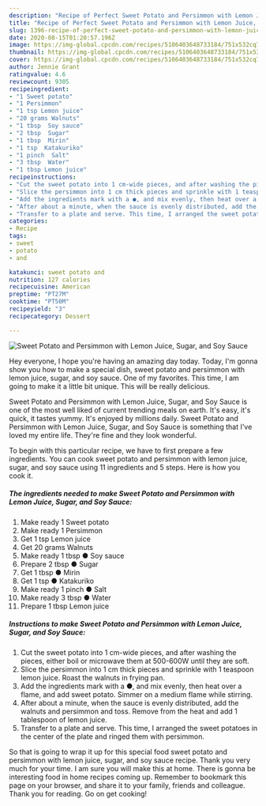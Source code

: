 ```yaml
---
description: "Recipe of Perfect Sweet Potato and Persimmon with Lemon Juice, Sugar, and Soy Sauce"
title: "Recipe of Perfect Sweet Potato and Persimmon with Lemon Juice, Sugar, and Soy Sauce"
slug: 1396-recipe-of-perfect-sweet-potato-and-persimmon-with-lemon-juice-sugar-and-soy-sauce
date: 2020-08-15T01:20:57.196Z
image: https://img-global.cpcdn.com/recipes/5106403648733184/751x532cq70/sweet-potato-and-persimmon-with-lemon-juice-sugar-and-soy-sauce-recipe-main-photo.jpg
thumbnail: https://img-global.cpcdn.com/recipes/5106403648733184/751x532cq70/sweet-potato-and-persimmon-with-lemon-juice-sugar-and-soy-sauce-recipe-main-photo.jpg
cover: https://img-global.cpcdn.com/recipes/5106403648733184/751x532cq70/sweet-potato-and-persimmon-with-lemon-juice-sugar-and-soy-sauce-recipe-main-photo.jpg
author: Jennie Grant
ratingvalue: 4.6
reviewcount: 9305
recipeingredient:
- "1 Sweet potato"
- "1 Persimmon"
- "1 tsp Lemon juice"
- "20 grams Walnuts"
- "1 tbsp  Soy sauce"
- "2 tbsp  Sugar"
- "1 tbsp  Mirin"
- "1 tsp  Katakuriko"
- "1 pinch  Salt"
- "3 tbsp  Water"
- "1 tbsp Lemon juice"
recipeinstructions:
- "Cut the sweet potato into 1 cm-wide pieces, and after washing the pieces, either boil or microwave them at 500-600W until they are soft."
- "Slice the persimmon into 1 cm thick pieces and sprinkle with 1 teaspoon lemon juice. Roast the walnuts in frying pan."
- "Add the ingredients mark with a ●, and mix evenly, then heat over a flame, and add sweet potato. Simmer on a medium flame while stirring."
- "After about a minute, when the sauce is evenly distributed, add the walnuts and persimmon and toss. Remove from the heat and add 1 tablespoon of lemon juice."
- "Transfer to a plate and serve. This time, I arranged the sweet potatoes in the center of the plate and ringed them with persimmon."
categories:
- Recipe
tags:
- sweet
- potato
- and

katakunci: sweet potato and 
nutrition: 127 calories
recipecuisine: American
preptime: "PT27M"
cooktime: "PT50M"
recipeyield: "3"
recipecategory: Dessert

---
```



![Sweet Potato and Persimmon with Lemon Juice, Sugar, and Soy Sauce](https://img-global.cpcdn.com/recipes/5106403648733184/751x532cq70/sweet-potato-and-persimmon-with-lemon-juice-sugar-and-soy-sauce-recipe-main-photo.jpg)

Hey everyone, I hope you're having an amazing day today. Today, I'm gonna show you how to make a special dish, sweet potato and persimmon with lemon juice, sugar, and soy sauce. One of my favorites. This time, I am going to make it a little bit unique. This will be really delicious.



Sweet Potato and Persimmon with Lemon Juice, Sugar, and Soy Sauce is one of the most well liked of current trending meals on earth. It's easy, it's quick, it tastes yummy. It's enjoyed by millions daily. Sweet Potato and Persimmon with Lemon Juice, Sugar, and Soy Sauce is something that I've loved my entire life. They're fine and they look wonderful.


To begin with this particular recipe, we have to first prepare a few ingredients. You can cook sweet potato and persimmon with lemon juice, sugar, and soy sauce using 11 ingredients and 5 steps. Here is how you cook it.

<!--inarticleads1-->

##### The ingredients needed to make Sweet Potato and Persimmon with Lemon Juice, Sugar, and Soy Sauce:

1. Make ready 1 Sweet potato
1. Make ready 1 Persimmon
1. Get 1 tsp Lemon juice
1. Get 20 grams Walnuts
1. Make ready 1 tbsp ● Soy sauce
1. Prepare 2 tbsp ● Sugar
1. Get 1 tbsp ● Mirin
1. Get 1 tsp ● Katakuriko
1. Make ready 1 pinch ● Salt
1. Make ready 3 tbsp ● Water
1. Prepare 1 tbsp Lemon juice




<!--inarticleads2-->

##### Instructions to make Sweet Potato and Persimmon with Lemon Juice, Sugar, and Soy Sauce:

1. Cut the sweet potato into 1 cm-wide pieces, and after washing the pieces, either boil or microwave them at 500-600W until they are soft.
1. Slice the persimmon into 1 cm thick pieces and sprinkle with 1 teaspoon lemon juice. Roast the walnuts in frying pan.
1. Add the ingredients mark with a ●, and mix evenly, then heat over a flame, and add sweet potato. Simmer on a medium flame while stirring.
1. After about a minute, when the sauce is evenly distributed, add the walnuts and persimmon and toss. Remove from the heat and add 1 tablespoon of lemon juice.
1. Transfer to a plate and serve. This time, I arranged the sweet potatoes in the center of the plate and ringed them with persimmon.




So that is going to wrap it up for this special food sweet potato and persimmon with lemon juice, sugar, and soy sauce recipe. Thank you very much for your time. I am sure you will make this at home. There is gonna be interesting food in home recipes coming up. Remember to bookmark this page on your browser, and share it to your family, friends and colleague. Thank you for reading. Go on get cooking!
